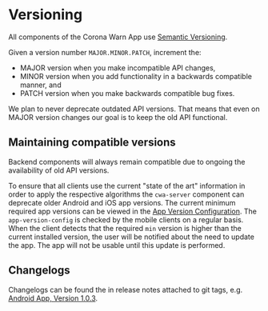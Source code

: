 # Versioning

All components of the Corona Warn App use [Semantic Versioning](https://semver.org/).

Given a version number ```MAJOR.MINOR.PATCH```, increment the:

- MAJOR version when you make incompatible API changes,
- MINOR version when you add functionality in a backwards compatible manner, and
- PATCH version when you make backwards compatible bug fixes.

We plan to never deprecate outdated API versions. That means that even on MAJOR
version changes our goal is to keep the old API functional.

## Maintaining compatible versions

Backend components will always remain compatible due to ongoing the availability
of old API versions.

To ensure that all clients use the current "state of the art" information in
order to apply the respective algorithms the ```cwa-server``` component can deprecate
older Android and iOS app versions. The current minimum required app versions
can be viewed in the [App Version Configuration](https://github.com/corona-warn-app/cwa-server/blob/master/services/distribution/src/main/resources/master-config/app-version-config.yaml).
The `app-version-config` is checked by the mobile clients on a regular basis.
When the client detects that the required `min` version is higher than the
current installed version, the user will be notified about the need to update
the app. The app will not be usable until this update is performed.

## Changelogs

Changelogs can be found the in release notes attached to git tags, e.g.
[Android App, Version 1.0.3](https://github.com/corona-warn-app/cwa-app-android/releases/tag/1.0.3).
